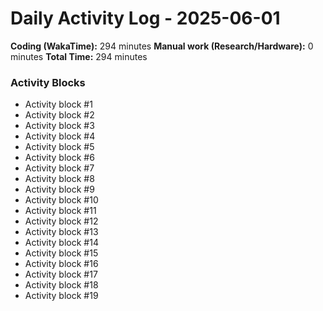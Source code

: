 # Daily Activity Log - 2025-06-01

**Coding (WakaTime):** 294 minutes
**Manual work (Research/Hardware):** 0 minutes
**Total Time:** 294 minutes

### Activity Blocks
- Activity block #1
- Activity block #2
- Activity block #3
- Activity block #4
- Activity block #5
- Activity block #6
- Activity block #7
- Activity block #8
- Activity block #9
- Activity block #10
- Activity block #11
- Activity block #12
- Activity block #13
- Activity block #14
- Activity block #15
- Activity block #16
- Activity block #17
- Activity block #18
- Activity block #19
